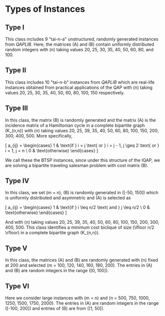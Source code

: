 # Types of Instances

## Type I
This class includes 9 "tai-n-a" unstructured, randomly generated instances from _QAPLIB_. Here, the matrices \(A\) and \(B\) contain uniformly distributed random integers with \(n\) taking values 20, 25, 30, 35, 40, 50, 60, 80, and 100.

## Type II
This class includes 10 "tai-n-b" instances from _QAPLIB_ which are real-life instances obtained from practical applications of the QAP with \(n\) taking values 20, 25, 30, 35, 40, 50, 60, 80, 100, 150 respectively.

## Type III
In this class, the matrix \(B\) is randomly generated and the matrix \(A\) is the incidence matrix of a Hamiltonian cycle in a complete bipartite graph \(K_{n,n}\) with \(n\) taking values 20, 25, 39, 35, 40, 50, 60, 80, 100, 150, 200, 300, 400, 500. More specifically,

\[
a_{ij} =
\begin{cases}
1 & \text{if } i = j \text{ or } i = j - 1, j \geq 2 \text{ or } i = 1, j = n \\
0 & \text{otherwise}
\end{cases}
\]

We call these the BTSP instances, since under this structure of the IQAP, we are solving a bipartite traveling salesman problem with cost matrix \(B\).

## Type IV
In this class, we set \(m = n\), \(B\) is randomly generated in \([-50, 150]\) which is uniformly distributed and asymmetric and \(A\) is selected as

\[
a_{ij} =
\begin{cases}
1 & \text{if } i \leq n/2 \text{ and } j \leq n/2 \\
0 & \text{otherwise}
\end{cases}
\]

And with \(n\) taking values 20, 25, 39, 35, 40, 50, 60, 80, 100, 150, 200, 300, 400, 500. This class identifies a minimum cost biclique of size \(\lfloor n/2 \rfloor\) in a complete bipartite graph \(K_{n,n}\).

## Type V
In this class, the matrices \(A\) and \(B\) are randomly generated with \(n\) fixed at 200 and selected \(m = 100, 120, 140, 160, 180, 200\). The entries in \(A\) and \(B\) are random integers in the range \([0, 100]\).

## Type VI
Here we consider large instances with \(m = n\) and \(n = 500, 750, 1000, 1250, 1500, 1750, 2000\). The entries in \(A\) are random integers in the range \([-100, 200]\) and entries of \(B\) are from \([1, 50]\).
